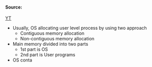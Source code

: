 #### Source:
[YT](https://www.youtube.com/watch?v=sKWSk0o-TxE&list=PLXj4XH7LcRfDrdQuJTHIPmKMpa7eYVaPm&index=72)

* Usually, OS allocating user level process by using two approach
	* Contiguous memory allocation
	* Non-contiguous memory allocation
* Main memory divided into two parts
	* 1st part is OS
	* 2nd part is User programs
* OS conta